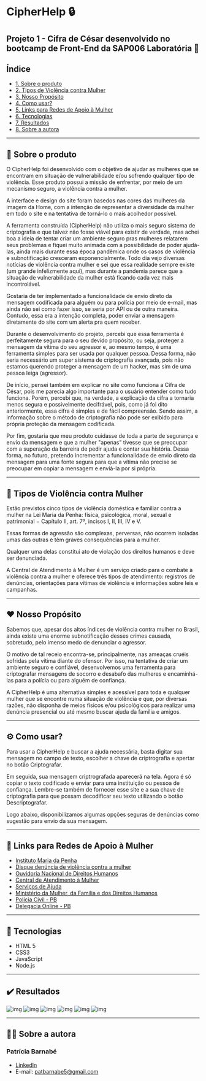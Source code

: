 
# CipherHelp :lock:

## Projeto 1 - Cifra de César desenvolvido no bootcamp de Front-End da SAP006 Laboratória :yellow_heart:

## Índice

* [1. Sobre o produto](#1-sobre-o-produto)
* [2. Tipos de Violência contra Mulher](#2-tipos-de-violencia-contra-mulher)
* [3. Nosso Propósito](#3-nosso-proposito)
* [4. Como usar?](#4-como-usar)
* [5. Links para Redes de Apoio à Mulher](#5-links-para-redes-de-apoio-a-mulher)
* [6. Tecnologias](#6-tecnologias)
* [7. Resultados](#7-resultados)
* [8. Sobre a autora](#8-sobre-a-autora)

---
## :dart: Sobre o produto 

O CipherHelp foi desenvolvido com o objetivo de ajudar as mulheres que se encontram em situação de 
vulnerabilidade e/ou sofrendo qualquer
tipo de violência. Esse produto possui a missão de enfrentar, por meio de um
mecanismo seguro, a violência contra a mulher. 

A interface e design do site foram basedos nas cores das mulheres da imagem da Home,
com a intenção de representar a diversidade da mulher em todo o site e na
tentativa de torná-lo o mais acolhedor possível.

A ferramenta construída (CipherHelp) não utiliza o mais seguro sistema de criptografia e que talvez não fosse viável para existir de verdade,  mas achei boa a ideia de tentar criar um ambiente seguro pras mulheres relatarem seus problemas e fiquei muito animada com a possibilidade de poder ajudá-las, ainda mais durante essa época pandêmica onde os casos de violência e subnotificação cresceram exponencialmente. Todo dia vejo diversas notícias de violência contra mulher e sei que essa realidade sempre existe (um grande infelizmente aqui), mas durante a pandemia parece que a situação de vulnerabilidade da mulher está ficando cada vez mais incontrolável.

Gostaria de ter implementado a funcionalidade de envio direto da mensagem codificada para alguém ou para polícia por meio de e-mail, mas ainda não sei como fazer isso, se seria por API ou de outra maneira.  Contudo, essa era a intenção completa, poder enviar a mensagem diretamente do site com um alerta pra quem receber.

Durante o desenvolvimento do projeto, percebi que essa ferramenta é perfeitamente segura para o seu devido propósito, ou seja, proteger a mensagem da vítima do seu agressor e, ao mesmo tempo, é uma ferramenta simples para ser usada por qualquer pessoa. Dessa forma, não seria necessário um super sistema de criptografia avançada, pois não estamos querendo proteger a mensagem de um hacker, mas sim de uma pessoa leiga (agressor).

De início, pensei também em explicar no site como funciona a Cifra de César, pois me parecia algo importante para o usuário entender como tudo funciona. Porém, percebi que, na verdade, a explicação da cifra a tornaria menos segura e possivelmente decifrável, pois, como já foi dito anteriormente, essa cifra é simples e de fácil compreensão. Sendo assim, a informação sobre o método de criptografia não pode ser exibido para própria proteção da mensagem codificada.

Por fim, gostaria que meu produto cuidasse de toda a parte de segurança e envio da mensagem e que a mulher "apenas" tivesse que se preocupar com a superação da barreira de pedir ajuda e contar sua história. Dessa forma, no futuro, pretendo incrementar a funcionalidade de envio direto da mensagem para uma fonte segura para que a vítima não precise se preocupar em copiar a mensagem e enviá-la por si própria.

---
## :woman: Tipos de Violência contra Mulher
Estão previstos cinco tipos de violência doméstica e familiar contra a mulher na Lei Maria da Penha: física, psicológica, moral, sexual e patrimonial − Capítulo II, art. 7º, incisos I, II, III, IV e V.

Essas formas de agressão são complexas, perversas, não ocorrem isoladas umas das outras e têm graves consequências para a mulher.

Qualquer uma delas constitui ato de violação dos direitos humanos e deve ser denunciada.

A Central de Atendimento à Mulher é um serviço criado para o combate à violência contra a mulher e oferece três tipos de atendimento: registros de denúncias, orientações para vítimas de violência e informações sobre leis e campanhas.

---
## :heart: Nosso Propósito
Sabemos que, apesar dos altos índices de violência contra mulher no Brasil, ainda existe uma enorme subnotificação desses crimes causada, sobretudo, pelo imenso medo de denunciar o agressor.

O motivo de tal receio encontra-se, principalmente, nas ameaças cruéis sofridas pela vítima diante do ofensor. Por isso, na tentativa de criar um ambiente seguro e confiável, desenvolvemos uma ferramenta para criptografar mensagens de socorro e desabafo das mulheres e encaminhá-las para a polícia ou para alguém de confiança.

A CipherHelp é uma alternativa simples e acessível para toda e qualquer mulher que se encontre numa situação de violência e que, por diversas razões, não disponha de meios físicos e/ou psicológicos para realizar uma denúncia presencial ou até mesmo buscar ajuda da família e amigos.

---
## :gear: Como usar?
Para usar a CipherHelp e buscar a ajuda necessária, basta digitar sua mensagem no campo de texto, escolher a chave de criptrografia e apertar no botão Criptografar.

Em seguida, sua mensagem criptrografada aparecerá na tela. Agora é só copiar o texto codificado e enviar para uma instituição ou pessoa de confiança. Lembre-se também de fornecer esse site e a sua chave de criptografia para que possam decodificar seu texto utilizando o botão Descriptografar.

Logo abaixo, disponibilizamos algumas opções seguras de denúncias como sugestão para envio da sua mensagem.

---
## :link: Links para Redes de Apoio à Mulher
* [Instituto Maria da Penha](https://www.institutomariadapenha.org.br/)
* [Disque denúncia de violência contra a mulher](https://www.gov.br/pt-br/servicos/denunciar-e-buscar-ajuda-a-vitimas-de-violencia-contra-mulheres)
* [Ouvidoria Nacional de Direitos Humanos](https://www.gov.br/mdh/pt-br/ondh/)
* [Central de Atendimento à Mulher](https://mdh.metasix.solutions/portal/servicos/informacao?t=50&servico=234)
* [Serviços de Ajuda](https://www.gov.br/mdh/pt-br/ondh/servicos/grupo-vulneravel)
* [Ministério da Mulher, da Família e dos Direitos Humanos](https://www.gov.br/mdh/pt-br)
* [Polícia Civil - PB](https://www.policiacivil.pb.gov.br/noticias/denuncie-qualquer-violencia-contra-a-mulher-1)
* [Delegacia Online - PB](http://www.delegaciaonline.pb.gov.br/pages/index.xhtml)

---
## :robot: Tecnologias 

- HTML 5
- CSS3
- JavaScript
- Node.js

---
## ✔️ Resultados

![img](./src/img/tela1.png)
![img](./src/img/tela2.png)
![img](./src/img/tela3.png)
![img](./src/img/tela4.png)
![img](./src/img/tela5.png)
![img](./src/img/tela6.png)

---
## :woman_technologist: Sobre a autora
### Patrícia Barnabé

- [LinkedIn](https://www.linkedin.com/in/patriciabarnabe)
- E-mail: patbarnabe5@gmail.com
